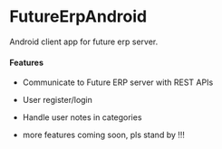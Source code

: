 # FutureErpAndroid
Android client app for future erp server.


#### Features

* Communicate to Future ERP server with REST APIs
* User register/login
* Handle user notes in categories 

* more features coming soon, pls stand by !!!
